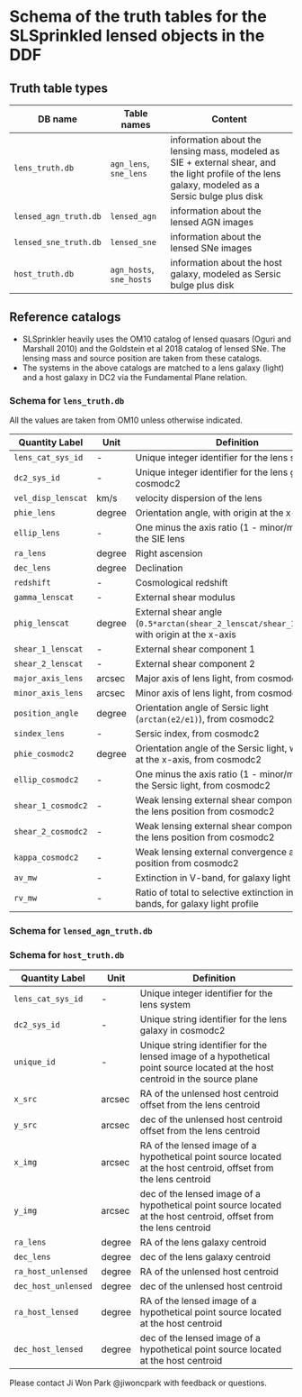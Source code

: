 # Schema of the truth tables for the SLSprinkled lensed objects in the DDF

## Truth table types

DB name | Table names | Content
--- | --- | ---
`lens_truth.db` | `agn_lens`, `sne_lens` | information about the lensing mass, modeled as SIE + external shear, and the light profile of the lens galaxy, modeled as a Sersic bulge plus disk
`lensed_agn_truth.db` | `lensed_agn` | information about the lensed AGN images
`lensed_sne_truth.db` | `lensed_sne` | information about the lensed SNe images
`host_truth.db` | `agn_hosts`, `sne_hosts` | information about the host galaxy, modeled as Sersic bulge plus disk

## Reference catalogs

- SLSprinkler heavily uses the OM10 catalog of lensed quasars (Oguri and Marshall 2010) and the Goldstein et al 2018 catalog of lensed SNe. The lensing mass and source position are taken from these catalogs.
- The systems in the above catalogs are matched to a lens galaxy (light) and a host galaxy in DC2 via the Fundamental Plane relation.

### Schema for `lens_truth.db`

All the values are taken from OM10 unless otherwise indicated.

Quantity Label | Unit | Definition
--- | --- | ---
`lens_cat_sys_id` | - | Unique integer identifier for the lens system
`dc2_sys_id` | - | Unique integer identifier for the lens galaxy in cosmodc2
`vel_disp_lenscat` | km/s | velocity dispersion of the lens
`phie_lens` | degree | Orientation angle, with origin at the x-axis
`ellip_lens` | - | One minus the axis ratio (1 - minor/major) of the SIE lens
`ra_lens` | degree | Right ascension
`dec_lens` | degree | Declination
`redshift` | - | Cosmological redshift
`gamma_lenscat` | - | External shear modulus
`phig_lenscat` | degree | External shear angle (`0.5*arctan(shear_2_lenscat/shear_1_lenscat)`, with origin at the x-axis
`shear_1_lenscat` | - | External shear component 1
`shear_2_lenscat` | - | External shear component 2
`major_axis_lens` | arcsec | Major axis of lens light, from cosmodc2
`minor_axis_lens` | arcsec | Minor axis of lens light, from cosmodc2
`position_angle` | degree | Orientation angle of Sersic light (`arctan(e2/e1)`), from cosmodc2
`sindex_lens` | - | Sersic index, from cosmodc2
`phie_cosmodc2` | degree | Orientation angle of the Sersic light, with origin at the x-axis, from cosmodc2
`ellip_cosmodc2` | - | One minus the axis ratio (1 - minor/major) of the Sersic light, from cosmodc2
`shear_1_cosmodc2` | - | Weak lensing external shear component 1 at the lens position from cosmodc2
`shear_2_cosmodc2` | - | Weak lensing external shear component 2 at the lens position from cosmodc2
`kappa_cosmodc2` | - | Weak lensing external convergence at the lens position from cosmodc2
`av_mw` | - | Extinction in V-band, for galaxy light profile
`rv_mw` | - | Ratio of total to selective extinction in B and V bands, for galaxy light profile

### Schema for `lensed_agn_truth.db`

### Schema for `host_truth.db`
Quantity Label | Unit | Definition
--- | --- | ---
`lens_cat_sys_id` | - | Unique integer identifier for the lens system
`dc2_sys_id` | - | Unique string identifier for the lens galaxy in cosmodc2
`unique_id` | - | Unique string identifier for the lensed image of a hypothetical point source located at the host centroid in the source plane
`x_src` | arcsec | RA of the unlensed host centroid offset from the lens centroid
`y_src` | arcsec | dec of the unlensed host centroid offset from the lens centroid
`x_img` | arcsec | RA of the lensed image of a hypothetical point source located at the host centroid, offset from the lens centroid
`y_img` | arcsec | dec of the lensed image of a hypothetical point source located at the host centroid, offset from the lens centroid
`ra_lens` | degree | RA of the lens galaxy centroid
`dec_lens` | degree | dec of the lens galaxy centroid
`ra_host_unlensed` | degree | RA of the unlensed host centroid
`dec_host_unlensed` | degree | dec of the unlensed host centroid
`ra_host_lensed` | degree | RA of the lensed image of a hypothetical point source located at the host centroid
`dec_host_lensed` | degree | dec of the lensed image of a hypothetical point source located at the host centroid

Please contact Ji Won Park @jiwoncpark with feedback or questions.